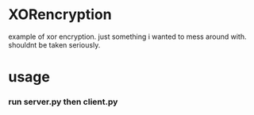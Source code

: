 # XORencryption
example of xor encryption. just something i wanted to mess around with. shouldnt be taken seriously.
# usage
<h3>run server.py then client.py</h3>


